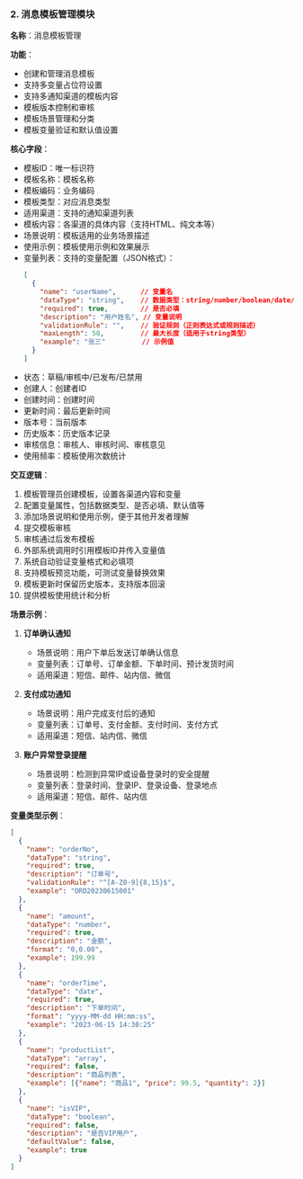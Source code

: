 ### 2. 消息模板管理模块

**名称**：消息模板管理

**功能**：
- 创建和管理消息模板
- 支持多变量占位符设置
- 支持多通知渠道的模板内容
- 模板版本控制和审核
- 模板场景管理和分类
- 模板变量验证和默认值设置

**核心字段**：
- 模板ID：唯一标识符
- 模板名称：模板名称
- 模板编码：业务编码
- 模板类型：对应消息类型
- 适用渠道：支持的通知渠道列表
- 模板内容：各渠道的具体内容（支持HTML、纯文本等）
- 场景说明：模板适用的业务场景描述
- 使用示例：模板使用示例和效果展示
- 变量列表：支持的变量配置（JSON格式）：
  ```json
  [
    {
      "name": "userName",      // 变量名
      "dataType": "string",    // 数据类型：string/number/boolean/date/array/object
      "required": true,        // 是否必填
      "description": "用户姓名", // 变量说明
      "validationRule": "",    // 验证规则（正则表达式或规则描述）
      "maxLength": 50,         // 最大长度（适用于string类型）
      "example": "张三"         // 示例值
    }
  ]
  ```
- 状态：草稿/审核中/已发布/已禁用
- 创建人：创建者ID
- 创建时间：创建时间
- 更新时间：最后更新时间
- 版本号：当前版本
- 历史版本：历史版本记录
- 审核信息：审核人、审核时间、审核意见
- 使用频率：模板使用次数统计


**交互逻辑**：
1. 模板管理员创建模板，设置各渠道内容和变量
2. 配置变量属性，包括数据类型、是否必填、默认值等
3. 添加场景说明和使用示例，便于其他开发者理解
4. 提交模板审核
5. 审核通过后发布模板
6. 外部系统调用时引用模板ID并传入变量值
7. 系统自动验证变量格式和必填项
8. 支持模板预览功能，可测试变量替换效果
9. 模板更新时保留历史版本，支持版本回滚
10. 提供模板使用统计和分析

**场景示例**：
1. **订单确认通知**
   - 场景说明：用户下单后发送订单确认信息
   - 变量列表：订单号、订单金额、下单时间、预计发货时间
   - 适用渠道：短信、邮件、站内信、微信

2. **支付成功通知**
   - 场景说明：用户完成支付后的通知
   - 变量列表：订单号、支付金额、支付时间、支付方式
   - 适用渠道：短信、站内信、微信

3. **账户异常登录提醒**
   - 场景说明：检测到异常IP或设备登录时的安全提醒
   - 变量列表：登录时间、登录IP、登录设备、登录地点
   - 适用渠道：短信、邮件、站内信

**变量类型示例**：
```json
[
  {
    "name": "orderNo",
    "dataType": "string",
    "required": true,
    "description": "订单号",
    "validationRule": "^[A-Z0-9]{8,15}$",
    "example": "ORD20230615001"
  },
  {
    "name": "amount",
    "dataType": "number",
    "required": true,
    "description": "金额",
    "format": "0,0.00",
    "example": 199.99
  },
  {
    "name": "orderTime",
    "dataType": "date",
    "required": true,
    "description": "下单时间",
    "format": "yyyy-MM-dd HH:mm:ss",
    "example": "2023-06-15 14:30:25"
  },
  {
    "name": "productList",
    "dataType": "array",
    "required": false,
    "description": "商品列表",
    "example": [{"name": "商品1", "price": 99.5, "quantity": 2}]
  },
  {
    "name": "isVIP",
    "dataType": "boolean",
    "required": false,
    "description": "是否VIP用户",
    "defaultValue": false,
    "example": true
  }
]
```